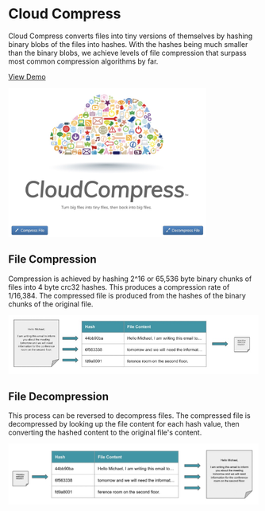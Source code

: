 # Cloud Compress
Cloud Compress converts files into tiny versions of themselves by hashing binary blobs of the files into hashes. With the hashes being much smaller than the binary blobs, we achieve levels of file compression that surpass most common compression algorithms by far. 

[View Demo](https://akaninyene.com/projects/cloud-compress/)

<img src="assets/screenshot.jpg" height="300px">

## File Compression
Compression is achieved by hashing 2^16 or 65,536 byte binary chunks of files into 4 byte crc32 hashes. This produces a compression rate of 1/16,384. The compressed file is produced from the hashes of the binary chunks of the original file.

<img src="assets/hash_table.jpg">

## File Decompression
This process can be reversed to decompress files. The compressed file is decompressed by looking up the file content for each hash value, then converting the hashed content to the original file's content.

<img src="assets/hash_table2.jpg">
